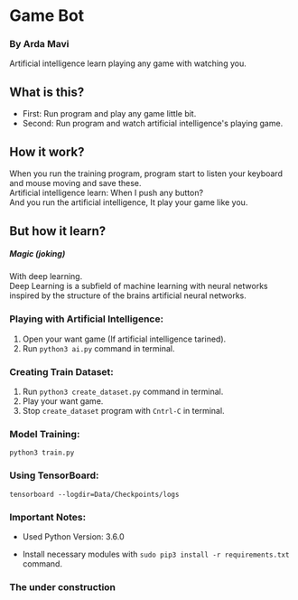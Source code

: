 # Game Bot
### By Arda Mavi

Artificial intelligence learn playing any game with watching you.

## What is this?
- First: Run program and play any game little bit.
- Second: Run program and watch artificial intelligence's playing game.

## How it work?
When you run the training program, program start to listen your keyboard and mouse moving and save these.<br>
Artificial intelligence learn: When I push any button?<br/>
And you run the artificial intelligence, It play your game like you.

## But how it learn?
##### Magic (joking)
With deep learning.<br/>
Deep Learning is a subfield of machine learning with neural networks inspired by the structure of the brains artificial neural networks.

### Playing with Artificial Intelligence:
1. Open your want game (If artificial intelligence tarined).
2. Run `python3 ai.py` command in terminal.

### Creating Train Dataset:
1. Run `python3 create_dataset.py` command in terminal.
2. Play your want game.
3. Stop `create_dataset` program with `Cntrl-C` in terminal.

### Model Training:
`python3 train.py`

### Using TensorBoard:
`tensorboard --logdir=Data/Checkpoints/logs`

### Important Notes:
- Used Python Version: 3.6.0

- Install necessary modules with `sudo pip3 install -r requirements.txt` command.

### The under construction
